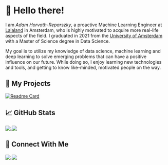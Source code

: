 # 🙌 Hello there!

I am _Adam Horvath-Reparszky_, a proactive Machine Learning Engineer at [Lalaland](https://lalaland.ai/) in Amsterdam, who is highly motivated to acquire more real-life aspects of the field. I graduated in 2021 from the [University of Amsterdam](https://www.uva.nl/) with a Master of Science degree in Data Science.

My goal is to utilize my knowledge of data science, machine learning and deep learning to solve emerging problems that can have a positive influence on our future. While doing so, I enjoy learning new technologies and tools, and getting to know like-minded, motivated people on the way.


## 🙏 My Projects

[![Readme Card](https://github-readme-stats.vercel.app/api/pin/?username=AdamHorvath12&repo=DataScienceThesis&title_color=2bbc8a)](https://github.com/AdamHorvath12/DataScienceThesis)


## 📈 GitHub Stats

<a href="#">
  <img align="center" src="https://github-readme-stats.vercel.app/api?username=AdamHorvath12&count_private=true&show_icons=true&title_color=2bbc8a&icon_color=2bbc8a" />
</a>
<a href="#">
  <img align="center" src="https://github-readme-stats.vercel.app/api/top-langs/?username=AdamHorvath12&?&layout=compact&title_color=2bbc8a" />
</a>

## 📨 Connect With Me
<a href="https://www.linkedin.com/in/adam-horvath-reparszky/">
  <img align="center" src="https://img.shields.io/badge/LinkedIn-Say%20hi!-informational?style=flat&logo=LinkedIn&logoColor=white&color=2bbc8a" />
</a>
<a href="mailto:horvath.reparszky.a@gmail.com">
  <img align="center" src="https://img.shields.io/badge/Gmail-Say%20hi!-informational?style=flat&logo=Gmail&logoColor=white&color=2bbc8a" />
</a>